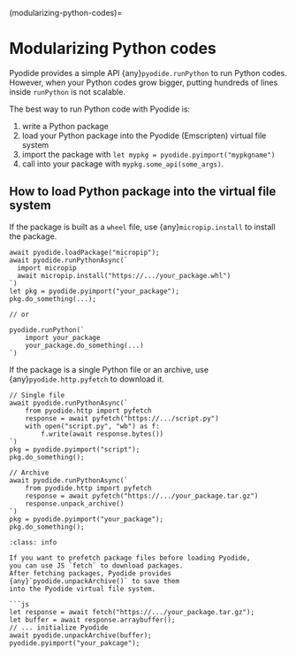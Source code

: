 
(modularizing-python-codes)=
# Modularizing Python codes

Pyodide provides a simple API {any}`pyodide.runPython` to run Python codes.
However, when your Python codes grow bigger, putting hundreds of lines inside `runPython` is not scalable.

The best way to run Python code with Pyodide is:

1. write a Python package
1. load your Python package into the Pyodide (Emscripten) virtual file system
1. import the package with ``let mypkg = pyodide.pyimport("mypkgname")``
1. call into your package with ``mypkg.some_api(some_args)``.

## How to load Python package into the virtual file system

If the package is built as a `wheel` file, use {any}`micropip.install` to
install the package.

```pyodide
await pyodide.loadPackage("micropip");
await pyodide.runPythonAsync(`
  import micropip
  await micropip.install("https://.../your_package.whl")
`)
let pkg = pyodide.pyimport("your_package");
pkg.do_something(...);

// or

pyodide.runPython(`
    import your_package
    your_package.do_something(...)
`)
```

If the package is a single Python file or an archive, use {any}`pyodide.http.pyfetch` to
download it.

```pyodide
// Single file
await pyodide.runPythonAsync(`
    from pyodide.http import pyfetch
    response = await pyfetch("https://.../script.py")
    with open("script.py", "wb") as f:
        f.write(await response.bytes())
`)
pkg = pyodide.pyimport("script");
pkg.do_something();
```

```pyodide
// Archive
await pyodide.runPythonAsync(`
    from pyodide.http import pyfetch
    response = await pyfetch("https://.../your_package.tar.gz")
    response.unpack_archive()
`)
pkg = pyodide.pyimport("your_package");
pkg.do_something();
```

```{admonition} How can I prefetch package files before loading Pyodide
:class: info

If you want to prefetch package files before loading Pyodide,
you can use JS `fetch` to download packages.
After fetching packages, Pyodide provides {any}`pyodide.unpackArchive()` to save them
into the Pyodide virtual file system.

```js
let response = await fetch("https://.../your_package.tar.gz");
let buffer = await response.arraybuffer();
// ... initialize Pyodide
await pyodide.unpackArchive(buffer);
pyodide.pyimport("your_pakcage");
```